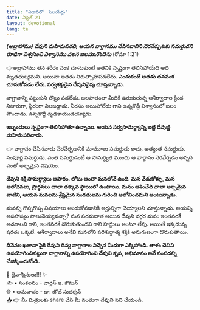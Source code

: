 ```yaml
---
title: "ఎడారిలో  సెలయేర్లు"
date: ఏప్రిల్ 21
layout: devotional
lang: te
---
```



***(అబ్రాహాము) దేవుని మహిమపరచి, ఆయన వాగ్దానము చేసినదానిని నెరవేర్చుటకు సమర్దుడని రూఢిగా విశ్వసించి విశ్వాసము వలన బలమునొందెను***
 (రోమా 1:21)

👉అబ్రాహాము తన శరీరం వంక చూసుకుంటే అతనికి స్పష్టంగా తెలిసిపోయేది అది మృతతుల్యమని. అయినా అతడు నిరుత్సాహపడలేదు. 
**ఎందుకంటే అతడు తనవంక చూసుకోవడం లేదు. సర్వశక్తుడైన దేవునివైపు చూస్తున్నాడు.**

వాగ్దానాన్ని పట్టుకుని తొట్రు పడలేదు. జలపాతంలా మీదికి ఉరుకుతున్న ఆశీర్వాదాల క్రింద నిటారుగా, స్థిరంగా నిలబడ్డాడు. నీరసం అయిపోలేదు గాని ఉన్నకొద్దీ విశ్వాసంలో బలం పొందాడు. ఉన్నకొద్దీ దృఢకాయుడయ్యాడు. 

**ఇబ్బందులు స్పష్టంగా తెలిసిపోతూ ఉన్నాయి. ఆయన సర్వసామర్థ్యాన్ని బట్టి దేవుణ్ణి మహిమపరిచాడు.**

👉 వాగ్దానం చేసినవాడు నెరవేర్చడానికి మామూలు సమర్థుడు కాదు, అత్యంత సమర్థుడు. సంపూర్ణ సమర్థుడు. ఎంత సమర్థుడంటే ఆ సామర్ధ్యత ముందు ఆ వాగ్దానం నెరవేర్చడం అన్నది ఎంతో అల్పమైన విషయం. 

**దేవుని శక్తి సామర్థ్యాలు అపారం. లోటు అంతా మనలోనే ఉంది. మన వేడుకోళ్ళు, మన ఆలోచనలు, ప్రార్థనలు చాలా తక్కువ స్థాయిలో ఉంటాయి. మనం ఆశించేది చాలా అల్పమైన వాటిని, ఆయన మనలను శ్రేష్టమైన సంగతులను గురించి ఆలోచించమని అంటున్నాడు.**

 మనల్ని గొప్పగొప్ప విషయాలు అందుకోవడానికి అర్హుల్నిగా చెయ్యాలని చూస్తున్నాడు. ఆయన్ని అపహాస్యం పాలుచెయ్యవచ్చా? మన పరమదాత అయిన దేవుని దగ్గర మనం ఇంతవరకే అడగాలని గాని, ఇంతవరకే దొరుకుతుందని గాని హద్దులు అంటూ లేవు. అయితే ఇక్కడున్న షరతు ఒక్కటే. ఆశీర్వాదాలు అనేవి మనలోని పరిశుద్ధాత్మ శక్తికి అనుగుణంగా దొరుకుతాయి.

**దీవెనల ఖజానా పైకి దేవుని దివ్య వాగ్దానాల నిచ్చెన మీదుగా ఎక్కిపోండి. తాళం చెవిని ఉపయోగించినట్టుగా వాగ్దానాన్ని ఉపయోగించి దేవుని కృప, అభిమానం అనే సంపదల్ని చేజిక్కించుకోండి.**

<div class="blessing">🙏 <span class="bless-text">దైవాశ్శీసులు!!!</span> ✨</div>

<div class="credit">✍️ <span class="credit-text">▪ సంకలనం - చార్లెస్ ఇ. కౌమన్</span></div>
<div class="credit">🌐 <span class="credit-text">▪ అనువాదం - డా. జోబ్ సుదర్శన్</span></div>


<div class="share">📤 👉 <span class="share-text">మీ మిత్రులకు share చేసి మీ వంతుగా దేవుని పని చేయండి.</span></div>
